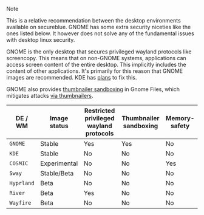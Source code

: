 > [!NOTE]
> This is a relative recommendation between the desktop environments available on secureblue. GNOME has some extra security niceties like the ones listed below. It however does not solve any of the fundamental issues with desktop linux security.

GNOME is the only desktop that secures privileged wayland protocols like screencopy. This means that on non-GNOME systems, applications can access screen content of the entire desktop. This implicitly includes the content of other applications. It's primarily for this reason that GNOME images are recommended. KDE has [plans](https://invent.kde.org/plasma/xdg-desktop-portal-kde/-/issues/7) to fix this.

GNOME also provides [thumbnailer sandboxing](https://gitlab.gnome.org/GNOME/gnome-desktop/-/issues/213) in Gnome Files, which mitigates attacks [via thumbnailers](https://scarybeastsecurity.blogspot.com/2016/11/0day-exploit-compromising-linux-desktop.html).


| DE / WM   | Image status | Restricted privileged wayland protocols | Thumbnailer sandboxing | Memory-safety |
|-----------------|---------------|-----------|------|------|
| `GNOME`         | Stable        | Yes       |  Yes |  No  |
| `KDE`           | Stable        | No        |  No  |  No  |
| `COSMIC`        | Experimental  | No        |  No  |  Yes |
| `Sway`          | Stable/Beta   | No        |  No  |  No  |
| `Hyprland`      | Beta          | No        |  No  |  No  |
| `River`         | Beta          | Yes       |  No  |  No  |
| `Wayfire`       | Beta          | No        |  No  |  No  |